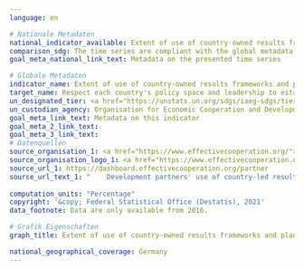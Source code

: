 ```yaml
---
language: en    

# Nationale Metadaten    
national_indicator_available: Extent of use of country-owned results frameworks by providers of development co-operation    
comparison_sdg: The time series are compliant with the global metadata.    
goal_meta_national_link_text: Metadata on the presented time series    

# Globale Metadaten    
indicator_name: Extent of use of country-owned results frameworks and planning tools by providers of development cooperation    
target_name: Respect each country's policy space and leadership to establish and implement policies for poverty eradication and sustainable development    
un_designated_tier: <a href="https://unstats.un.org/sdgs/iaeg-sdgs/tier-classification/" title="Click here for more information on the UN tier classification."  target="_blank">Tier II</a>    
un_custodian_agency: Organisation for Economic Cooperation and Development (OECD)<br>United Nations Development Programme (UNDP)    
goal_meta_link_text: Metadata on this indicator    
goal_meta_2_link_text:     
goal_meta_3_link_text:         
# Datenquellen
source_organisation_1: <a href="https://www.effectivecooperation.org/"> Global Partnership for Effective Development Co-operation (GPEDC) </a>
source_organisation_logo_1: <a href="https://www.effectivecooperation.org/"><img src="https://g205sdgs.github.io/sdg-indicators/public/OrgImgEn/global.png" alt="Logo global" style="height:60px; width:148px"/></a>
source_url_1: https://dashboard.effectivecooperation.org/partner
source_url_text_1: "	Development partners' use of country-led results frameworks - New development interventions draw their objectives from country-led results frameworks"
    
computation_units: "Percentage"    
copyright: '&copy; Federal Statistical Office (Destatis), 2021'    
data_footnote: Data are only available from 2016.    

# Grafik Eigenschaften    
graph_title: Extent of use of country-owned results frameworks and planning tools in development cooperation    

national_geographical_coverage: Germany    
---
```


<span></span>